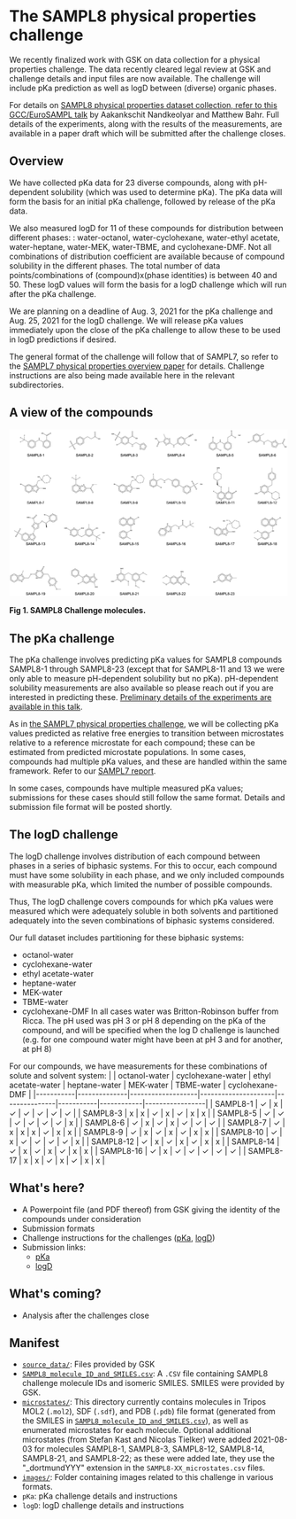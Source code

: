 # The SAMPL8 physical properties challenge

We recently finalized work with GSK on data collection for a physical properties challenge. The data recently cleared legal review at GSK and challenge details and input files are now available. The challenge will include pKa prediction as well as logD between (diverse) organic phases.

For details on [SAMPL8 physical properties dataset collection, refer to this GCC/EuroSAMPL talk](https://dx.doi.org/10.5281/zenodo.4245127) by Aakankschit Nandkeolyar and Matthew Bahr. Full details of the experiments, along with the results of the measurements, are available in a paper draft which will be submitted after the challenge closes.

## Overview

We have collected pKa data for 23 diverse compounds, along with pH-dependent solubility (which was used to determine pKa). The pKa data will form the basis for an initial pKa challenge, followed by release of the pKa data.

We also measured logD for 11 of these compounds for distribution between different phases: : water-octanol, water-cyclohexane, water-ethyl acetate, water-heptane, water-MEK, water-TBME, and cyclohexane-DMF. Not all combinations of distribution coefficient are available because of compound solubility in the different phases. The total number of data points/combinations of (compound)x(phase identities) is between 40 and 50. These logD values will form the basis for a logD challenge which will run after the pKa challenge.  

We are planning on a deadline of Aug. 3, 2021 for the pKa challenge and Aug. 25, 2021 for the logD challenge. We will release pKa values immediately upon the close of the pKa challenge to allow these to be used in logD predictions if desired.

The general format of the challenge will follow that of SAMPL7, so refer to the [SAMPL7 physical properties overview paper](https://doi.org/10.26434/chemrxiv.14461962.v1) for details. Challenge instructions are also being made available here in the relevant subdirectories.

## A view of the compounds

![23 SAMPL8 molecules](images/SAMPL8-molecules.png)

**Fig 1. SAMPL8 Challenge molecules.**

## The pKa challenge

The pKa challenge involves predicting pKa values for SAMPL8 compounds SAMPL8-1 through SAMPL8-23 (except that for SAMPL8-11 and 13 we were only able to measure pH-dependent solubility but no pKa). pH-dependent solubility measurements are also available so please reach out if you are interested in predicting these. [Preliminary details of the experiments are available in this talk](https://zenodo.org/record/4245127).

As in [the SAMPL7 physical properties challenge](https://github.com/samplchallenges/SAMPL7/tree/master/physical_property/pKa), we will be collecting pKa values predicted as relative free energies to transition between microstates relative to a reference microstate for each compound; these can be estimated from predicted microstate populations. In some cases, compounds had multiple pKa values, and these are handled within the same framework. Refer to our [SAMPL7 report](https://doi.org/10.26434/chemrxiv.14461962.v1).

In some cases, compounds have multiple measured pKa values; submissions for these cases should still follow the same format. Details and submission file format will be posted shortly.

## The logD challenge

The logD challenge involves distribution of each compound between phases in a series of biphasic systems. For this to occur, each compound must have some solubility in each phase, and we only included compounds with measurable pKa, which limited the number of possible compounds.

Thus, The logD challenge covers compounds for which pKa values were measured which were adequately soluble in both solvents and partitioned adequately into the seven combinations of biphasic systems considered.

Our full dataset includes partitioning for these biphasic systems:
- octanol-water
- cyclohexane-water
- ethyl acetate-water
- heptane-water
- MEK-water
- TBME-water
- cyclohexane-DMF
In all cases water was Britton-Robinson buffer from Ricca. The pH used was pH 3 or pH 8 depending on the pKa of the compound, and will be specified when the log D challenge is launched (e.g. for one compound water might have been at pH 3 and for another, at pH 8)

For our compounds, we have measurements for these combinations of solute and solvent system:
|           | octanol-water | cyclohexane-water | ethyl acetate-water | heptane-water | MEK-water | TBME-water | cyclohexane-DMF |
|-----------|--------------|-------------------|---------------------|---------------|-----------|------------|-----------------|
| SAMPL8-1  |       ✓      |         x         |          ✓          |       ✓       |     ✓     |      ✓     |        ✓        |
| SAMPL8-3  |       x      |         x         |          ✓          |       x       |     ✓     |      x     |        x        |
| SAMPL8-5  |       ✓      |         ✓         |          ✓          |       ✓       |     ✓     |      ✓     |        x        |
| SAMPL8-6  |       ✓      |         x         |          ✓          |       x       |     ✓     |      ✓     |        ✓        |
| SAMPL8-7  |       ✓      |         x         |          x          |       x       |     ✓     |      x     |        x        |
| SAMPL8-9  |       ✓      |         x         |          ✓          |       x       |     ✓     |      x     |        x        |
| SAMPL8-10 |       ✓      |         x         |          ✓          |       ✓       |     ✓     |      ✓     |        x        |
| SAMPL8-12 |       ✓      |         x         |          ✓          |       x       |     ✓     |      x     |        x        |
| SAMPL8-14 |       ✓      |         x         |          ✓          |       x       |     ✓     |      x     |        x        |
| SAMPL8-16 |       ✓      |         x         |          ✓          |       ✓       |     ✓     |      ✓     |        ✓        |
| SAMPL8-17 |       x      |         x         |          ✓          |       x       |     ✓     |      x     |        x        |


## What's here?
- A Powerpoint file (and PDF thereof) from GSK giving the identity of the compounds under consideration
- Submission formats
- Challenge instructions for the challenges ([pKa](pKa/pKa_challenge_instructions.md), [logD](logD/logD_challenge_instructions.md))
- Submission links:
  - [pKa](http://sampl-submit.us-west-1.elasticbeanstalk.com/submit/SAMPL8-pka)
  - [logD](http://sampl-submit.us-west-1.elasticbeanstalk.com/submit/SAMPL8-logD) 

## What's coming?
- Analysis after the challenges close

## Manifest
- [`source_data/`](source_data): Files provided by GSK
- [`SAMPL8_molecule_ID_and_SMILES.csv`](SAMPL8_molecule_ID_and_SMILES.csv): A `.CSV` file containing SAMPL8 challenge molecule IDs and isomeric SMILES. SMILES were provided by GSK.
- [`microstates/`](microstates): This directory currently contains molecules in Tripos MOL2 (`.mol2`), SDF (`.sdf`), and PDB (`.pdb`) file format (generated from the SMILES in [`SAMPL8_molecule_ID_and_SMILES.csv`](SAMPL8_molecule_ID_and_SMILES.csv)), as well as enumerated microstates for each molecule. Optional additional microstates (from Stefan Kast and Nicolas Tielker) were added 2021-08-03 for molecules SAMPL8-1, SAMPL8-3, SAMPL8-12, SAMPL8-14, SAMPL8-21, and SAMPL8-22; as these were added late, they use the "_dortmundYYY" extension in the `SAMPL8-XX_microstates.csv` files.
- [`images/`](images): Folder containing images related to this challenge in various formats.
- `pKa`: pKa challenge details and instructions
- `logD`: logD challenge details and instructions
